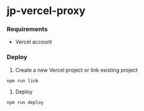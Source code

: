 # jp-vercel-proxy

### Requirements
- Vercel account

### Deploy
1. Create a new Vercel project or link existing project
```shell
npm run link
```
1. Deploy
```shell
npm run deploy
```
